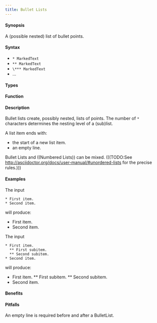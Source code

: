 ```yaml
---
title: Bullet Lists
---
```


#### Synopsis

A (possible nested) list of bullet points.

#### Syntax

*  `* MarkedText`
*  `** MarkedText`
*  `\*** MarkedText`
*  ...

#### Types

#### Function

#### Description

Bullet lists create, possibly nested, lists of points.
The number of `*` characters determines the nesting level of a (sub)list.

A list item ends with:

*  the start of a new list item.
*  an empty line.

Bullet Lists and ((Numbered Lists)) can be mixed.
(((TODO:See http://asciidoctor.org/docs/user-manual/#unordered-lists for the precise rules.)))

#### Examples

The input

```
* First item.
* Second item.
```

will produce:

*  First item.
*  Second item.


The input

```
* First item.
  ** First subitem.
  ** Second subitem.
* Second item.
```

will produce:

*  First item.
   **  First subitem.
   **  Second subitem.
*  Second item.

#### Benefits

#### Pitfalls

An empty line is required before and after a BulletList.

